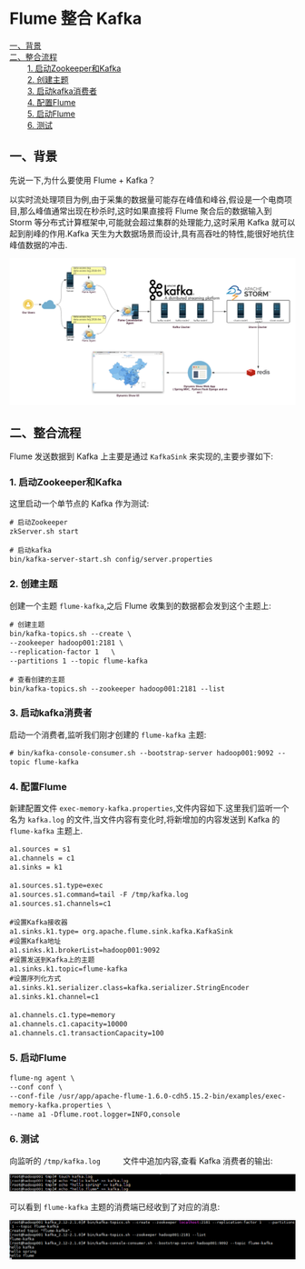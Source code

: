 # Flume 整合 Kafka

<nav>
<a href="#一背景">一、背景</a><br/>
<a href="#二整合流程">二、整合流程</a><br/>
&nbsp;&nbsp;&nbsp;&nbsp;&nbsp;&nbsp;&nbsp;&nbsp;<a href="#1-启动Zookeeper和Kafka">1. 启动Zookeeper和Kafka</a><br/>
&nbsp;&nbsp;&nbsp;&nbsp;&nbsp;&nbsp;&nbsp;&nbsp;<a href="#2-创建主题">2. 创建主题</a><br/>
&nbsp;&nbsp;&nbsp;&nbsp;&nbsp;&nbsp;&nbsp;&nbsp;<a href="#3-启动kafka消费者">3. 启动kafka消费者</a><br/>
&nbsp;&nbsp;&nbsp;&nbsp;&nbsp;&nbsp;&nbsp;&nbsp;<a href="#4-配置Flume">4. 配置Flume</a><br/>
&nbsp;&nbsp;&nbsp;&nbsp;&nbsp;&nbsp;&nbsp;&nbsp;<a href="#5-启动Flume">5. 启动Flume</a><br/>
&nbsp;&nbsp;&nbsp;&nbsp;&nbsp;&nbsp;&nbsp;&nbsp;<a href="#6-测试">6. 测试</a><br/>
</nav>

## 一、背景

先说一下,为什么要使用 Flume + Kafka？

以实时流处理项目为例,由于采集的数据量可能存在峰值和峰谷,假设是一个电商项目,那么峰值通常出现在秒杀时,这时如果直接将 Flume 聚合后的数据输入到 Storm 等分布式计算框架中,可能就会超过集群的处理能力,这时采用 Kafka 就可以起到削峰的作用.Kafka 天生为大数据场景而设计,具有高吞吐的特性,能很好地抗住峰值数据的冲击.

<div align="center"> <img  src="../pictures/flume-kafka.png"/> </div>



## 二、整合流程

Flume 发送数据到 Kafka 上主要是通过 `KafkaSink` 来实现的,主要步骤如下:

### 1. 启动Zookeeper和Kafka

这里启动一个单节点的 Kafka 作为测试:

```shell
# 启动Zookeeper
zkServer.sh start

# 启动kafka
bin/kafka-server-start.sh config/server.properties
```

### 2. 创建主题

创建一个主题 `flume-kafka`,之后 Flume 收集到的数据都会发到这个主题上:

```shell
# 创建主题
bin/kafka-topics.sh --create \
--zookeeper hadoop001:2181 \
--replication-factor 1   \
--partitions 1 --topic flume-kafka

# 查看创建的主题
bin/kafka-topics.sh --zookeeper hadoop001:2181 --list
```



### 3. 启动kafka消费者

启动一个消费者,监听我们刚才创建的 `flume-kafka` 主题:

```shell
# bin/kafka-console-consumer.sh --bootstrap-server hadoop001:9092 --topic flume-kafka
```



### 4. 配置Flume

新建配置文件 `exec-memory-kafka.properties`,文件内容如下.这里我们监听一个名为 `kafka.log` 的文件,当文件内容有变化时,将新增加的内容发送到 Kafka 的 `flume-kafka` 主题上.

```properties
a1.sources = s1
a1.channels = c1
a1.sinks = k1                                                                                         

a1.sources.s1.type=exec
a1.sources.s1.command=tail -F /tmp/kafka.log
a1.sources.s1.channels=c1 

#设置Kafka接收器
a1.sinks.k1.type= org.apache.flume.sink.kafka.KafkaSink
#设置Kafka地址
a1.sinks.k1.brokerList=hadoop001:9092
#设置发送到Kafka上的主题
a1.sinks.k1.topic=flume-kafka
#设置序列化方式
a1.sinks.k1.serializer.class=kafka.serializer.StringEncoder
a1.sinks.k1.channel=c1     

a1.channels.c1.type=memory
a1.channels.c1.capacity=10000
a1.channels.c1.transactionCapacity=100   
```



### 5. 启动Flume

```shell
flume-ng agent \
--conf conf \
--conf-file /usr/app/apache-flume-1.6.0-cdh5.15.2-bin/examples/exec-memory-kafka.properties \
--name a1 -Dflume.root.logger=INFO,console
```



### 6. 测试

向监听的 `/tmp/kafka.log     ` 文件中追加内容,查看 Kafka 消费者的输出:

<div align="center"> <img  src="../pictures/flume-kafka-01.png"/> </div>

可以看到 `flume-kafka` 主题的消费端已经收到了对应的消息:

<div align="center"> <img  src="../pictures/flume-kafka-2.png"/> </div>

